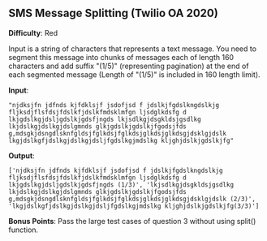 ## SMS Message Splitting (Twilio OA 2020)

**Difficulty**: Red

Input is a string of characters that represents a text message. You need to segment this message into chunks of messages each of length 160 characters and add suffix "(1/5)" (representing pagination) at the end of each segmented message (Length of "(1/5)" is included in 160 length limit).

__Input__: 
    
    "njdksjfn jdfnds kjfdklsjf jsdofjsd f jdslkjfgdslkngdslkjg fljksdjflsfdsjfdslkfjdslkfmdsklmfgn ljsdglkdsfg d lkjgdslkgjdsljgdslkjgdsfjngds lkjsdlkgjdsgkldsjgsdlkg lkjdslkgjdslkgjdslgmnds glkjgdslkjgdslkjfgodsjfds g,mdsgkjdsngdlsknfgldsjfglkdsjfglkdsjglkdsjglkdsgjdsklgjdslk lkgjdslkgfjdslkgjdslkgjdsljfgdslkgjmdslkg kljghjdslkjgdslkjfg"

__Output__: 
       
    ['njdksjfn jdfnds kjfdklsjf jsdofjsd f jdslkjfgdslkngdslkjg fljksdjflsfdsjfdslkfjdslkfmdsklmfgn ljsdglkdsfg d lkjgdslkgjdsljgdslkjgdsfjngds (1/3)', 'lkjsdlkgjdsgkldsjgsdlkg lkjdslkgjdslkgjdslgmnds glkjgdslkjgdslkjfgodsjfds g,mdsgkjdsngdlsknfgldsjfglkdsjfglkdsjglkdsjglkdsgjdsklgjdslk (2/3)', 'lkgjdslkgfjdslkgjdslkgjdsljfgdslkgjmdslkg kljghjdslkjgdslkjfg(3/3)']

**Bonus Points**: Pass the large test cases of question 3 without using split() function.
